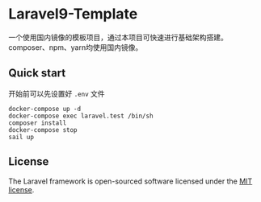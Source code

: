 # Laravel9-Template

一个使用国内镜像的模板项目，通过本项目可快速进行基础架构搭建。composer、npm、yarn均使用国内镜像。

## Quick start

开始前可以先设置好 `.env` 文件

```shell
docker-compose up -d
docker-compose exec laravel.test /bin/sh
composer install
docker-compose stop
sail up
```
## License

The Laravel framework is open-sourced software licensed under the [MIT license](https://opensource.org/licenses/MIT).
